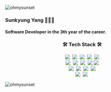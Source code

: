 
<p align="left"> <img src="https://komarev.com/ghpvc/?username=ohmysunset&label=Profile%20views&color=0e75b6&style=flat" alt="ohmysunset" /> </p>

### Sunkyung Yang 👩🏻‍💻
#### Software Developer in the 3th year of the career.

<h3 align="center"> 🛠 Tech Stack 🛠</h3>
<p align="center">
   <img src="https://img.shields.io/badge/PHP-777BB4?style=flat-square&logo=php&logoColor=white"/>&nbsp
   <img src="https://img.shields.io/badge/Laravel-FF2D20?style=flat-square&logo=laravel&logoColor=white"/>&nbsp
   <img src="https://img.shields.io/badge/Spring-6DB33F?style=flat-square&logo=spring&logoColor=white"/>&nbsp
   <img src="https://img.shields.io/badge/Python-3776AB?style=flat-square&logo=python&logoColor=white"/>&nbsp
   <img src="https://img.shields.io/badge/FastAPI-009688?style=flat-square&logo=fastapi&logoColor=white"/><br>
   <img src="https://img.shields.io/badge/Flutter-02569B?style=flat-square&logo=flutter&logoColor=white"/>&nbsp
   <img src="https://img.shields.io/badge/CSS3-1572B6?style=flat-square&logo=css3&logoColor=white"/>&nbsp
   <img src="https://img.shields.io/badge/HTML5-E34F26?style=flat-square&logo=html5&logoColor=white"/>&nbsp
   <img src="https://img.shields.io/badge/JavaScript-F7DF1E?style=flat-square&logo=javascript&logoColor=white"/>
   <img src="https://img.shields.io/badge/Vue.js-4FC08D?style=flat-square&logo=vue.js&logoColor=white"/><br>
   <img src="https://img.shields.io/badge/MySQL-4479A1?style=flat-square&logo=mysql&logoColor=white"/>&nbsp
   <img src="https://img.shields.io/badge/Oracle-F80000?style=flat-square&logo=oracle&logoColor=white"/>&nbsp
   <img src="https://img.shields.io/badge/sqlalchemy-D71F00?style=flat-square&logo=sqlalchemy&logoColor=white"/>&nbsp
   <img src="https://img.shields.io/badge/microsoftsqlserver-CC2927?style=flat-square&logo=microsoftsqlserver&logoColor=white"/><br>
   <img src="https://img.shields.io/badge/Amazon EC2-FF9900?style=flat-square&logo=Amazon EC2&logoColor=white"/>&nbsp
   <img src="https://img.shields.io/badge/Amazon RDS-FF9900?style=flat-square&logo=amazonrds&logoColor=white"/>&nbsp
</p
<p>&nbsp;<img align="left" src="https://github-readme-stats.vercel.app/api?username=ohmysunset&show_icons=true&locale=en" alt="ohmysunset" /></p>
 
